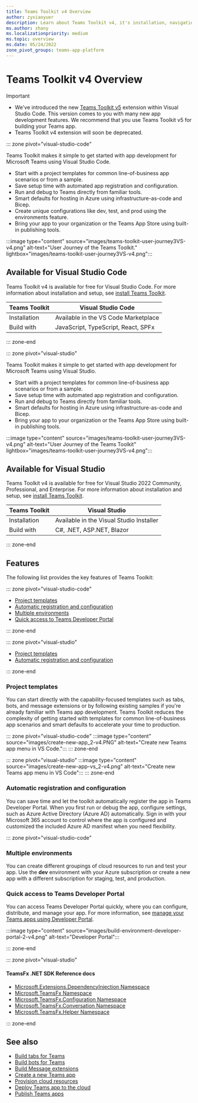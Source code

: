 ```yaml
---
title: Teams Toolkit v4 Overview
author: zyxiaoyuer
description: Learn about Teams Toolkit v4, it's installation, navigation, and user journey. Teams Toolkit is available for Visual Studio code and Visual Studio.
ms.author: zhany
ms.localizationpriority: medium
ms.topic: overview
ms.date: 05/24/2022
zone_pivot_groups: teams-app-platform
---
```


# Teams Toolkit v4 Overview

> [!IMPORTANT]
>
> * We've introduced the new [Teams Toolkit v5](../teams-toolkit-fundamentals.md) extension within Visual Studio Code. This version comes to you with many new app development features. We recommend that you use Teams Toolkit v5 for building your Teams app.
> * Teams Toolkit v4 extension will soon be deprecated.

::: zone pivot="visual-studio-code"

Teams Toolkit makes it simple to get started with app development for Microsoft Teams using Visual Studio Code.

* Start with a project templates for common line-of-business app scenarios or from a sample.
* Save setup time with automated app registration and configuration.
* Run and debug to Teams directly from familiar tools.
* Smart defaults for hosting in Azure using infrastructure-as-code and Bicep.
* Create unique configurations like dev, test, and prod using the environments feature.
* Bring your app to your organization or the Teams App Store using built-in publishing tools.

:::image type="content" source="images/teams-toolkit-user-journey3VS-v4.png" alt-text="User Journey of the Teams Toolkit."  lightbox="images/teams-toolkit-user-journey3VS-v4.png":::

## Available for Visual Studio Code

Teams Toolkit v4 is available for free for Visual Studio Code. For more information about installation and setup, see [install Teams Toolkit](./install-Teams-Toolkit-v4.md).

| Teams Toolkit | Visual Studio Code |
| - | ------------------ |
| Installation | Available in the VS Code Marketplace |
| Build with | JavaScript, TypeScript, React, SPFx |

::: zone-end

::: zone pivot="visual-studio"

Teams Toolkit makes it simple to get started with app development for Microsoft Teams using Visual Studio.

* Start with a project templates for common line-of-business app scenarios or from a sample.
* Save setup time with automated app registration and configuration.
* Run and debug to Teams directly from familiar tools.
* Smart defaults for hosting in Azure using infrastructure-as-code and Bicep.
* Bring your app to your organization or the Teams App Store using built-in publishing tools.

:::image type="content" source="images/teams-toolkit-user-journey3VS-v4.png" alt-text="User Journey of the Teams Toolkit"  lightbox="images/teams-toolkit-user-journey3VS-v4.png":::

## Available for Visual Studio

Teams Toolkit v4 is available for free for Visual Studio 2022 Community, Professional, and Enterprise. For more information about installation and setup, see [install Teams Toolkit](./install-Teams-Toolkit-v4.md).

| Teams Toolkit | Visual Studio |
| - | ------------- |
| Installation | Available in the Visual Studio Installer |
| Build with | C#, .NET, ASP.NET, Blazor |

::: zone-end

## Features

The following list provides the key features of Teams Toolkit:

::: zone pivot="visual-studio-code"

* [Project templates](#project-templates)
* [Automatic registration and configuration](#automatic-registration-and-configuration)
* [Multiple environments](#multiple-environments)
* [Quick access to Teams Developer Portal](#quick-access-to-teams-developer-portal)

::: zone-end

::: zone pivot="visual-studio"

* [Project templates](#project-templates)
* [Automatic registration and configuration](#automatic-registration-and-configuration)

::: zone-end

### Project templates

You can start directly with the capability-focused templates such as tabs, bots, and message extensions or by following existing samples if you're already familiar with Teams app development. Teams Toolkit reduces the complexity of getting started with templates for common line-of-business app scenarios and smart defaults to accelerate your time to production.

::: zone pivot="visual-studio-code"
:::image type="content" source="images/create-new-app_2-v4.PNG" alt-text="Create new Teams app menu in VS Code.":::
::: zone-end

::: zone pivot="visual-studio"
:::image type="content" source="images/create-new-app-vs_2-v4.png" alt-text="Create new Teams app menu in VS Code":::
::: zone-end

### Automatic registration and configuration

You can save time and let the toolkit automatically register the app in Teams Developer Portal. When you first run or debug the app, configure settings, such as Azure Active Directory (Azure AD) automatically. Sign in with your Microsoft 365 account to control where the app is configured and customized the included Azure AD manifest when you need flexibility.

::: zone pivot="visual-studio-code"

### Multiple environments

You can create different groupings of cloud resources to run and test your app. Use the **dev** environment with your Azure subscription or create a new app with a different subscription for staging, test, and production.

### Quick access to Teams Developer Portal

You can access Teams Developer Portal quickly, where you can configure, distribute, and manage your app. For more information, see [manage your Teams apps using Developer Portal](~/concepts/build-and-test/manage-your-apps-in-developer-portal.md).

:::image type="content" source="images/build-environment-developer-portal-2-v4.png" alt-text="Developer Portal":::

::: zone-end

::: zone pivot="visual-studio"

#### TeamsFx .NET SDK Reference docs

* [Microsoft.Extensions.DependencyInjection Namespace](/../dotnet/api/Microsoft.Extensions.DependencyInjection)
* [Microsoft.TeamsFx Namespace](/../dotnet/api/Microsoft.TeamsFx)
* [Microsoft.TeamsFx.Configuration Namespace](/../dotnet/api/Microsoft.TeamsFx.Configuration)
* [Microsoft.TeamsFx.Conversation Namespace](/../dotnet/api/Microsoft.TeamsFx.Conversation)
* [Microsoft.TeamsFx.Helper Namespace](/../dotnet/api/Microsoft.TeamsFx.Helper)

::: zone-end

## See also

* [Build tabs for Teams](~/tabs/what-are-tabs.md)
* [Build bots for Teams](~/bots/what-are-bots.md)
* [Build Message extensions](~/messaging-extensions/what-are-messaging-extensions.md)
* [Create a new Teams app](create-new-project-v4.md)
* [Provision cloud resources](provision-v4.md)
* [Deploy Teams app to the cloud](deploy-v4.md)
* [Publish Teams apps](publish-v4.md)
